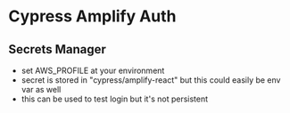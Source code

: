 # Cypress Amplify Auth

## Secrets Manager
- set AWS_PROFILE at your environment
- secret is stored in "cypress/amplify-react" but this could easily be env var as well
- this can be used to test login but it's not persistent
